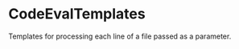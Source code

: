 CodeEvalTemplates
=================

Templates for processing each line of a file passed as a parameter.
